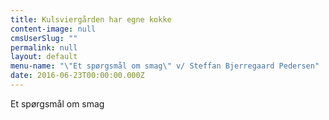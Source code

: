 ```yaml
---
title: Kulsviergården har egne kokke
content-image: null
cmsUserSlug: ""
permalink: null
layout: default
menu-name: "\"Et spørgsmål om smag\" v/ Steffan Bjerregaard Pedersen"
date: 2016-06-23T00:00:00.000Z
---
```


Et spørgsmål om smag